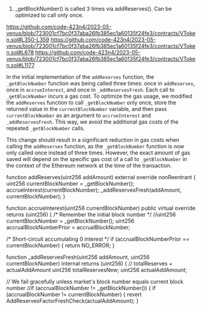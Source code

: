 1) _getBlockNumber() is called 3 times via addReserves(). Can be optimized to call only once.

https://github.com/code-423n4/2023-05-venus/blob/723001cf7bc0f37aba26fb385ec1a60135f24fe3/contracts/VToken.sol#L350-L359
https://github.com/code-423n4/2023-05-venus/blob/723001cf7bc0f37aba26fb385ec1a60135f24fe3/contracts/VToken.sol#L678
https://github.com/code-423n4/2023-05-venus/blob/723001cf7bc0f37aba26fb385ec1a60135f24fe3/contracts/VToken.sol#L1177

In the initial implementation of the `addReserves` function, the `_getBlockNumber` function was being called three times: once in `addReserves`, once in `accrueInterest`, and once in `_addReservesFresh`. Each call to `_getBlockNumber` incurs a gas cost. To optimize the gas usage, we modified the `addReserves` function to call `_getBlockNumber` only once, store the returned value in the `currentBlockNumber` variable, and then pass `currentBlockNumber` as an argument to `accrueInterest` and `_addReservesFresh`. This way, we avoid the additional gas costs of the repeated `_getBlockNumber` calls.

This change should result in a significant reduction in gas costs when calling the `addReserves` function, as the `_getBlockNumber` function is now only called once instead of three times. However, the exact amount of gas saved will depend on the specific gas cost of a call to `_getBlockNumber` in the context of the Ethereum network at the time of the transaction.

function addReserves(uint256 addAmount) external override nonReentrant {
		uint256 currentBlockNumber = _getBlockNumber();
		accrueInterest(currentBlockNumber);
		_addReservesFresh(addAmount, currentBlockNumber);
}

function accrueInterest(uint256 currentBlockNumber) public virtual override returns (uint256) {
/* Remember the initial block number */
		//uint256 currentBlockNumber = _getBlockNumber();
		uint256 accrualBlockNumberPrior = accrualBlockNumber;

/* Short-circuit accumulating 0 interest */
		if (accrualBlockNumberPrior == currentBlockNumber) {
    		return NO_ERROR;
}
        
function _addReservesFresh(uint256 addAmount, uint256 currentBlockNumber) internal returns (uint256) {
		// totalReserves + actualAddAmount
		uint256 totalReservesNew;
		uint256 actualAddAmount;

// We fail gracefully unless market's block number equals current block number
		//if (accrualBlockNumber != _getBlockNumber()) {
		if (accrualBlockNumber != currentBlockNumber) {
    		revert AddReservesFactorFreshCheck(actualAddAmount);
}
